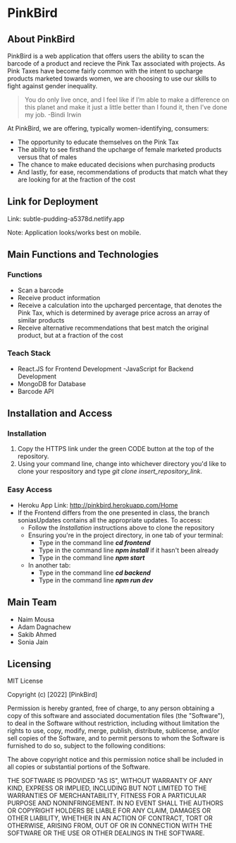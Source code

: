# PinkBird

## About PinkBird
PinkBird is a web application that offers users the ability to scan the barcode of a product and recieve the Pink Tax associated with projects. As Pink Taxes have become fairly common with the intent to upcharge products marketed towards women, we are choosing to use our skills to fight against gender inequality. 

> You do only live once, and I feel like if I’m able to make a difference on this planet and make it just a little better than I found it, then I’ve done my job. -Bindi Irwin

At PinkBird, we are offering, typically women-identifying, consumers:
- The opportunity to educate themselves on the Pink Tax
- The ability to see firsthand the upcharge of female marketed products versus that of males
- The chance to make educated decisions when purchasing products
- And lastly, for ease, recommendations of products that match what they are looking for at the fraction of the cost

## Link for Deployment
Link: subtle-pudding-a5378d.netlify.app

Note: Application looks/works best on mobile.

## Main Functions and Technologies

### Functions
- Scan a barcode
- Receive product information
- Receive a calculation into the upcharged percentage, that denotes the Pink Tax, which is determined by average price across an array of similar products
- Receive alternative recommendations that best match the original product, but at a fraction of the cost 

### Teach Stack
- React.JS for Frontend Development
-JavaScript for Backend Development
- MongoDB for Database
- Barcode API

## Installation and Access

### Installation
1. Copy the HTTPS link under the green CODE button at the top of the repository.
2. Using your command line, change into whichever directory you'd like to clone your respository and type *git clone insert_repository_link*.

### Easy Access
- Heroku App Link: http://pinkbird.herokuapp.com/Home
- If the Frontend differs from the one presented in class, the branch soniasUpdates contains all the appropriate updates. To access:
  - Follow the *Installation* instructions above to clone the repository
  - Ensuring you're in the project directory, in one tab of your terminal:
    - Type in the command line ***cd frontend***
    - Type in the command line ***npm install*** if it hasn't been already
    - Type in the command line ***npm start***
  - In another tab:
    - Type in the command line ***cd backend***
    - Type in the command line ***npm run dev***

## Main Team
- Naim Mousa
- Adam Dagnachew
- Sakib Ahmed
- Sonia Jain

## Licensing

MIT License

Copyright (c) [2022] [PinkBird]

Permission is hereby granted, free of charge, to any person obtaining a copy
of this software and associated documentation files (the "Software"), to deal
in the Software without restriction, including without limitation the rights
to use, copy, modify, merge, publish, distribute, sublicense, and/or sell
copies of the Software, and to permit persons to whom the Software is
furnished to do so, subject to the following conditions:

The above copyright notice and this permission notice shall be included in all
copies or substantial portions of the Software.

THE SOFTWARE IS PROVIDED "AS IS", WITHOUT WARRANTY OF ANY KIND, EXPRESS OR
IMPLIED, INCLUDING BUT NOT LIMITED TO THE WARRANTIES OF MERCHANTABILITY,
FITNESS FOR A PARTICULAR PURPOSE AND NONINFRINGEMENT. IN NO EVENT SHALL THE
AUTHORS OR COPYRIGHT HOLDERS BE LIABLE FOR ANY CLAIM, DAMAGES OR OTHER
LIABILITY, WHETHER IN AN ACTION OF CONTRACT, TORT OR OTHERWISE, ARISING FROM,
OUT OF OR IN CONNECTION WITH THE SOFTWARE OR THE USE OR OTHER DEALINGS IN THE
SOFTWARE.
